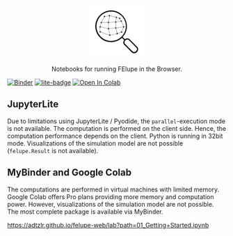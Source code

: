 <p align="center">
  <img src="https://raw.githubusercontent.com/adtzlr/felupe/main/docs/_static/logo_light.svg" height="120px"/>
  <p align="center">Notebooks for running FElupe in the Browser. </p>
</p>

[![Binder](https://mybinder.org/badge_logo.svg)](https://mybinder.org/v2/gh/adtzlr/felupe-web/main?labpath=notebooks%2Fmybinder%2F01_Getting%20Started.ipynb) [![lite-badge](https://jupyterlite.rtfd.io/en/latest/_static/badge.svg)](https://adtzlr.github.io/felupe-web/lab?path=01_Getting+Started.ipynb) <a target="_blank" href="https://colab.research.google.com/github/adtzlr/felupe-web/blob/main/notebooks/colab/01_Getting%20Started.ipynb"><img src="https://colab.research.google.com/assets/colab-badge.svg" alt="Open In Colab"/></a>

## JupyterLite
Due to limitations using JupyterLite / Pyodide, the `parallel`-execution mode is not available. The computation is performed on the client side. Hence, the computation performance depends on the client. Python is running in 32bit mode. Visualizations of the simulation model are not possible (`felupe.Result` is not available).

## MyBinder and Google Colab
The computations are performed in virtual machines with limited memory. Google Colab offers Pro plans providing more memory and computation power. However, visualizations of the simulation model are not possible. The most complete package is available via MyBinder.

https://adtzlr.github.io/felupe-web/lab?path=01_Getting+Started.ipynb
